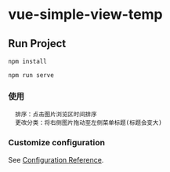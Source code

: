 # vue-simple-view-temp

## Run Project
```
npm install

npm run serve
```

### 使用
```
  排序：点击图片浏览区时间排序
  更改分类：将右侧图片拖动至左侧菜单标题(标题会变大)
```

### Customize configuration
See [Configuration Reference](https://cli.vuejs.org/config/).
